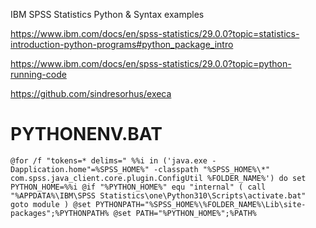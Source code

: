 IBM SPSS Statistics Python & Syntax examples

https://www.ibm.com/docs/en/spss-statistics/29.0.0?topic=statistics-introduction-python-programs#python_package_intro

https://www.ibm.com/docs/en/spss-statistics/29.0.0?topic=python-running-code


https://github.com/sindresorhus/execa

# PYTHONENV.BAT
`
@for /f "tokens=* delims=" %%i in ('java.exe -Dapplication.home"=%SPSS_HOME%" -classpath "%SPSS_HOME%\*" com.spss.java_client.core.plugin.ConfigUtil %FOLDER_NAME%') do set PYTHON_HOME=%%i
@if "%PYTHON_HOME%" equ "internal" (
	call "%APPDATA%\IBM\SPSS Statistics\one\Python310\Scripts\activate.bat"
	goto module
)
@set PYTHONPATH="%SPSS_HOME%\%FOLDER_NAME%\Lib\site-packages";%PYTHONPATH%
@set PATH="%PYTHON_HOME%";%PATH%
`